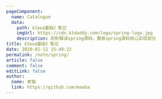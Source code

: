 ```yaml
---
pageComponent:
  name: Catalogue
  data:
    path: 《Java基础》笔记
    imgUrl: https://cdn.ktdaddy.com/logo/spring-logo.jpg
    description: 剖析解读spring源码，重放spring源码核心实现部分
title: 《Java基础》笔记
date: 2020-01-12 15:49:22
permalink: /note/spring/
article: false
comment: false
editLink: false
author:
  name: 老猫
  link: https://github.com/maoba
---
```

